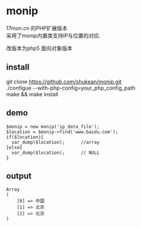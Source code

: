 monip  
=====  

17mon.cn 的PHP扩展版本  
采用了monip内置类支持IP与位置的对应.  

改版本为php5 面向对象版本  

## install
git clone https://github.com/shukean/monip.git  
./configue --with-php-config=your_php_config_path  
make && make install  

## demo
```
$monip = new monip('ip_data_file'); 
$location = $monip->find('www.baidu.com');  
if($location){  
  var_dump($location);      //array  
}else{  
  var_dump($location);      // NULL  
}  
```
## output
```
Array  
(  
    [0] => 中国  
    [1] => 北京  
    [2] => 北京  
)  
```

